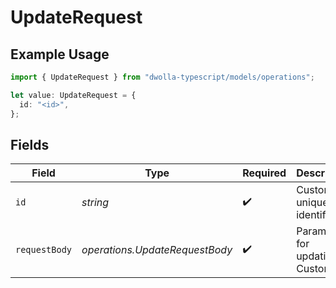 # UpdateRequest

## Example Usage

```typescript
import { UpdateRequest } from "dwolla-typescript/models/operations";

let value: UpdateRequest = {
  id: "<id>",
};
```

## Fields

| Field                              | Type                               | Required                           | Description                        |
| ---------------------------------- | ---------------------------------- | ---------------------------------- | ---------------------------------- |
| `id`                               | *string*                           | :heavy_check_mark:                 | Customer unique identifier         |
| `requestBody`                      | *operations.UpdateRequestBody*     | :heavy_check_mark:                 | Parameters for updating a Customer |